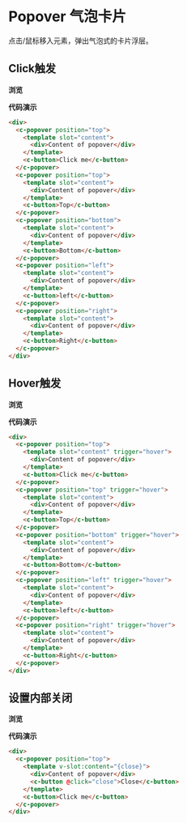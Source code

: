 # Popover 气泡卡片

点击/鼠标移入元素，弹出气泡式的卡片浮层。

## Click触发

**浏览**

<ClientOnly>
<popover-demo></popover-demo>
</ClientOnly>

**代码演示**

```html
<div>
  <c-popover position="top">
    <template slot="content">
      <div>Content of popover</div>
    </template>
    <c-button>Click me</c-button>
  </c-popover>
  <c-popover position="top">
    <template slot="content">
      <div>Content of popover</div>
    </template>
    <c-button>Top</c-button>
  </c-popover>
  <c-popover position="bottom">
    <template slot="content">
      <div>Content of popover</div>
    </template>
    <c-button>Bottom</c-button>
  </c-popover>
  <c-popover position="left">
    <template slot="content">
      <div>Content of popover</div>
    </template>
    <c-button>left</c-button>
  </c-popover>
  <c-popover position="right">
    <template slot="content">
      <div>Content of popover</div>
    </template>
    <c-button>Right</c-button>
  </c-popover>
</div>
```

## Hover触发

**浏览**

<ClientOnly>
<popover-hover-demo></popover-hover-demo>
</ClientOnly>

**代码演示**

```html
<div>
  <c-popover position="top">
    <template slot="content" trigger="hover">
      <div>Content of popover</div>
    </template>
    <c-button>Click me</c-button>
  </c-popover>
  <c-popover position="top" trigger="hover">
    <template slot="content">
      <div>Content of popover</div>
    </template>
    <c-button>Top</c-button>
  </c-popover>
  <c-popover position="bottom" trigger="hover">
    <template slot="content">
      <div>Content of popover</div>
    </template>
    <c-button>Bottom</c-button>
  </c-popover>
  <c-popover position="left" trigger="hover">
    <template slot="content">
      <div>Content of popover</div>
    </template>
    <c-button>left</c-button>
  </c-popover>
  <c-popover position="right" trigger="hover">
    <template slot="content">
      <div>Content of popover</div>
    </template>
    <c-button>Right</c-button>
  </c-popover>
</div>
```

## 设置内部关闭

**浏览**

<ClientOnly>
<popover-close-demo></popover-close-demo>
</ClientOnly>

**代码演示**

```html
<div>
  <c-popover position="top">
    <template v-slot:content="{close}">
      <div>Content of popover</div>
      <c-button @click="close">Close</c-button>
    </template>
    <c-button>Click me</c-button>
  </c-popover>
</div>
```

